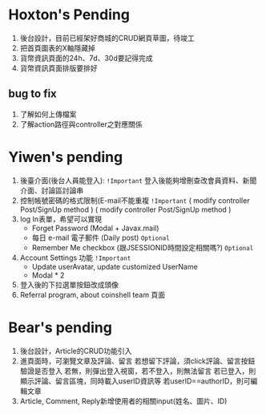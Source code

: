 # Hoxton's Pending

1. 後台設計，目前已經架好商城的CRUD網頁草圖，待竣工
2. 把首頁圖表的X軸隱藏掉
3. 貨幣資訊頁面的24h、7d、30d要記得完成
4. 貨幣資訊頁面排版要排好

## bug to fix
1. 了解如何上傳檔案
2. 了解action路徑與controller之對應關係



# Yiwen's pending

1. 後臺介面(後台人員能登入): `!Important` 登入後能夠增刪查改會員資料、新聞介面、討論區討論串
2. 控制帳號密碼的格式限制(E-mail不能重複 `!Important` ( modify controller Post/SignUp method )
    ( modify controller Post/SignUp method )
3. log In表單，希望可以實現 
    +  Forget Password (Modal + Javax.mail)
    +  每日 e-mail 電子郵件 (Daily post) `Optional`
    +  Remember Me checkbox (跟JSESSIONID時間設定相關嗎?) `Optional`
4. Account Settings 功能 `!Important`
    +  Update userAvatar, update customized UserName
    +  Modal * 2
4. 登入後的下拉選單按鈕改成頭像
5. Referral program, about coinshell team 頁面

# Bear's pending
1. 後台設計，Article的CRUD功能引入
2. 進頁面時，可瀏覽文章及評論、留言
   若想留下評論，須click評論、留言按鈕
   驗證是否登入
   若無，則彈出登入視窗，若不登入，則無法留言
   若已登入，則顯示評論、留言區塊，同時載入userID資訊等
   若userID==authorID，則可編輯文章
3. Article, Comment, Reply新增使用者的相關input(姓名、圖片、ID)
